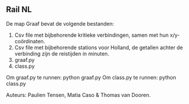 ## Rail NL 

De map Graaf bevat de volgende bestanden: 
1. Csv file met bijbehorende kritieke verbindingen, samen met hun x/y-coördinaten. 
2. Csv file met bijbehorende stations voor Holland, de getallen achter de verbinding zijn de reistijden in minuten.
3. graaf.py  
4. class.py

Om graaf.py te runnen: python graaf.py
Om class.py te runnen: python class.py

Auteurs: Paulien Tensen, Matia Caso & Thomas van Dooren.
